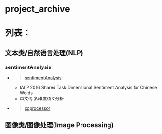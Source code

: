 # project_archive

# 列表：

## 文本类/自然语言处理(NLP)

### sentimentAnalysis

- > [sentimentAnalysis](https://github.com/JDwangmo/sentimentAnalysis):
    - IALP 2016 Shared Task:Dimensional Sentiment Analysis for Chinese Words 
    - 中文词 多维度语义分析
- > [coprocessor](https://github.com/JDwangmo/coprocessor)

## 图像类/图像处理(Image Processing)

